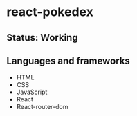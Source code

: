 # react-pokedex

## Status: Working

## Languages and frameworks

* HTML
* CSS
* JavaScript
* React
* React-router-dom
